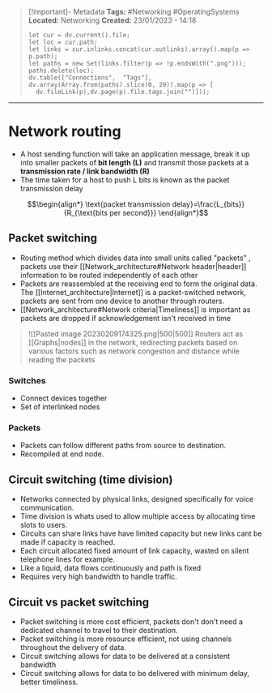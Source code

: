 > [!important]- Metadata
> **Tags:** #Networking #OperatingSystems 
> **Located:** Networking
> **Created:** 23/01/2023 - 14:18
> ```dataviewjs
>let cur = dv.current().file;
>let loc = cur.path;
>let links = cur.inlinks.concat(cur.outlinks).array().map(p => p.path);
>let paths = new Set(links.filter(p => !p.endsWith(".png")));
>paths.delete(loc);
>dv.table(["Connections",  "Tags"], dv.array(Array.from(paths).slice(0, 20)).map(p => [
>   dv.fileLink(p),dv.page(p).file.tags.join("")]));
> ```

___
# Network routing
- A host sending function will take an application message, break it up into smaller packets of **bit length (L)** and transmit those packets at a **transmission rate / link bandwidth  (R)** 
- The time taken for a host to push L bits is known as the packet transmission delay

$$\begin{align*}
\text{packet transmission delay}=\frac{L_{bits}}{R_{\text{bits per second}}}
\end{align*}$$

## Packet switching
- Routing method which divides data into small units called "packets" , packets use their [[Network_architecture#Network header|header]] information to be routed independently of each other
- Packets are reassembled at the receiving end to form the original data. The [[Internet_architecture|Internet]] is  a packet-switched network, packets are sent from one device to another through routers.
- [[Network_architecture#Network criteria|Timeliness]] is important as packets are dropped if acknowledgement isn't received in time

> ![[Pasted image 20230209174325.png|500|500]]
> Routers act as [[Graphs|nodes]] in the network, redirecting packets based on various factors such as network congestion and distance while reading the packets 

### Switches
- Connect devices together
- Set of interlinked nodes
### Packets
- Packets can follow different paths from source to destination. 
- Recompiled at end node.
## Circuit switching (time division)
- Networks connected by physical links, designed specifically for voice communication.
- Time division is whats used to allow multiple access by allocating time slots to users.
- Circuits can share links have have limited capacity but new links cant be made if capacity is reached.
- Each circuit allocated fixed amount of link capacity, wasted on silent telephone lines for example.
- Like a liquid, data flows continuously and path is fixed 
- Requires very high bandwidth to handle traffic.

## Circuit vs packet switching
- Packet switching is more cost efficient, packets don't don't need a dedicated channel to travel to their destination.
- Packet switching is more resource efficient, not using channels throughout the delivery of data.
- Circuit switching allows for data to be delivered at a consistent bandwidth
- Circuit switching allows for data to be delivered with minimum delay, better timeliness.
